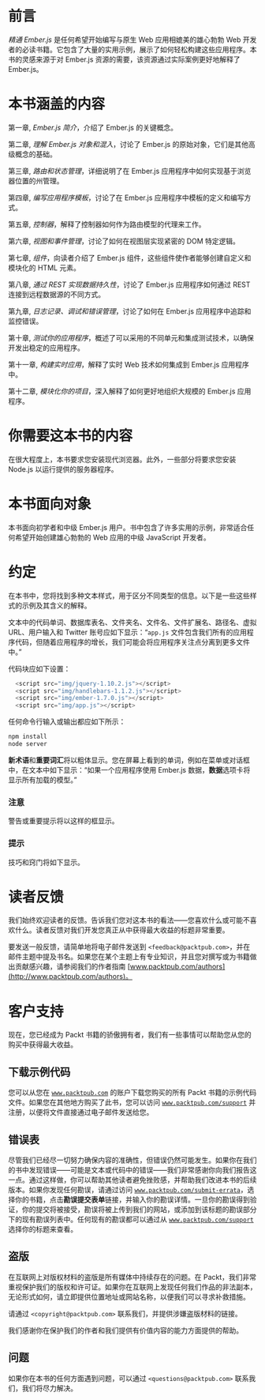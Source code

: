 # 前言

*精通 Ember.js* 是任何希望开始编写与原生 Web 应用相媲美的雄心勃勃 Web 开发者的必读书籍。它包含了大量的实用示例，展示了如何轻松构建这些应用程序。本书的灵感来源于对 Ember.js 资源的需要，该资源通过实际案例更好地解释了 Ember.js。

# 本书涵盖的内容

第一章, *Ember.js 简介*，介绍了 Ember.js 的关键概念。

第二章, *理解 Ember.js 对象和混入*，讨论了 Ember.js 的原始对象，它们是其他高级概念的基础。

第三章, *路由和状态管理*，详细说明了在 Ember.js 应用程序中如何实现基于浏览器位置的州管理。

第四章, *编写应用程序模板*，讨论了在 Ember.js 应用程序中模板的定义和编写方式。

第五章, *控制器*，解释了控制器如何作为路由模型的代理来工作。

第六章, *视图和事件管理*，讨论了如何在视图层实现紧密的 DOM 特定逻辑。

第七章, *组件*，向读者介绍了 Ember.js 组件，这些组件使作者能够创建自定义和模块化的 HTML 元素。

第八章, *通过 REST 实现数据持久性*，讨论了 Ember.js 应用程序如何通过 REST 连接到远程数据源的不同方式。

第九章, *日志记录、调试和错误管理*，讨论了如何在 Ember.js 应用程序中追踪和监控错误。

第十章, *测试你的应用程序*，概述了可以采用的不同单元和集成测试技术，以确保开发出稳定的应用程序。

第十一章, *构建实时应用*，解释了实时 Web 技术如何集成到 Ember.js 应用程序中。

第十二章, *模块化你的项目*，深入解释了如何更好地组织大规模的 Ember.js 应用程序。

# 你需要这本书的内容

在很大程度上，本书要求您安装现代浏览器。此外，一些部分将要求您安装 Node.js 以运行提供的服务器程序。

# 本书面向对象

本书面向初学者和中级 Ember.js 用户。书中包含了许多实用的示例，非常适合任何希望开始创建雄心勃勃的 Web 应用的中级 JavaScript 开发者。

# 约定

在本书中，您将找到多种文本样式，用于区分不同类型的信息。以下是一些这些样式的示例及其含义的解释。

文本中的代码单词、数据库表名、文件夹名、文件名、文件扩展名、路径名、虚拟 URL、用户输入和 Twitter 账号应如下显示：“`app.js` 文件包含我们所有的应用程序代码，但随着应用程序的增长，我们可能会将应用程序关注点分离到更多文件中。”

代码块应如下设置：

```js
  <script src="img/jquery-1.10.2.js"></script>
  <script src="img/handlebars-1.1.2.js"></script>
  <script src="img/ember-1.7.0.js"></script>
  <script src="img/app.js"></script>
```

任何命令行输入或输出都应如下所示：

```js
npm install
node server

```

**新术语**和**重要词汇**将以粗体显示。您在屏幕上看到的单词，例如在菜单或对话框中，在文本中如下显示：“如果一个应用程序使用 Ember.js 数据，**数据**选项卡将显示所有加载的模型。”

### 注意

警告或重要提示将以这样的框显示。

### 提示

技巧和窍门将如下显示。

# 读者反馈

我们始终欢迎读者的反馈。告诉我们您对这本书的看法——您喜欢什么或可能不喜欢什么。读者反馈对我们开发您真正从中获得最大收益的标题非常重要。

要发送一般反馈，请简单地将电子邮件发送到 `<feedback@packtpub.com>`，并在邮件主题中提及书名。如果您在某个主题上有专业知识，并且您对撰写或为书籍做出贡献感兴趣，请参阅我们的作者指南 [www.packtpub.com/authors](http://www.packtpub.com/authors)。

# 客户支持

现在，您已经成为 Packt 书籍的骄傲拥有者，我们有一些事情可以帮助您从您的购买中获得最大收益。

## 下载示例代码

您可以从您在 [`www.packtpub.com`](http://www.packtpub.com) 的账户下载您购买的所有 Packt 书籍的示例代码文件。如果您在其他地方购买了此书，您可以访问 [`www.packtpub.com/support`](http://www.packtpub.com/support) 并注册，以便将文件直接通过电子邮件发送给您。

## 错误表

尽管我们已经尽一切努力确保内容的准确性，但错误仍然可能发生。如果你在我们的书中发现错误——可能是文本或代码中的错误——我们非常感谢你向我们报告这一点。通过这样做，你可以帮助其他读者避免挫败感，并帮助我们改进本书的后续版本。如果你发现任何勘误，请通过访问 [`www.packtpub.com/submit-errata`](http://www.packtpub.com/submit-errata)，选择你的书籍，点击**勘误提交表单**链接，并输入你的勘误详情。一旦你的勘误得到验证，你的提交将被接受，勘误将被上传到我们的网站，或添加到该标题的勘误部分下的现有勘误列表中。任何现有的勘误都可以通过从 [`www.packtpub.com/support`](http://www.packtpub.com/support) 选择你的标题来查看。

## 盗版

在互联网上对版权材料的盗版是所有媒体中持续存在的问题。在 Packt，我们非常重视保护我们的版权和许可证。如果你在互联网上发现任何我们作品的非法副本，无论形式如何，请立即提供位置地址或网站名称，以便我们可以寻求补救措施。

请通过 `<copyright@packtpub.com>` 联系我们，并提供涉嫌盗版材料的链接。

我们感谢你在保护我们的作者和我们提供有价值内容的能力方面提供的帮助。

## 问题

如果你在本书的任何方面遇到问题，可以通过 `<questions@packtpub.com>` 联系我们，我们将尽力解决。
